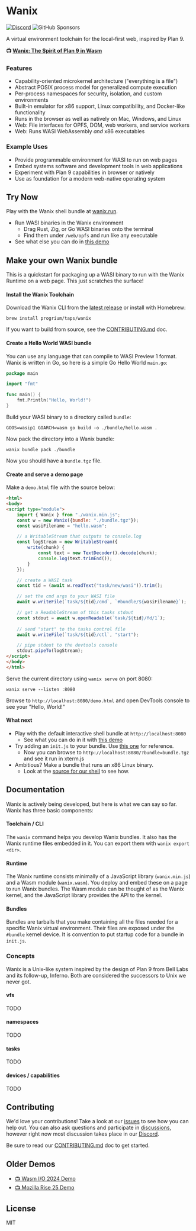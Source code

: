 # Wanix
[![Discord](https://img.shields.io/discord/415940907729420288?label=Discord)](https://discord.gg/nQbgRjEBU4) ![GitHub Sponsors](https://img.shields.io/github/sponsors/progrium?label=Sponsors)

A virtual environment toolchain for the local-first web, inspired by Plan 9.

**📺 [Wanix: The Spirit of Plan 9 in Wasm](https://www.youtube.com/watch?v=kGBeT8lwbo0)**

### Features

* Capability-oriented microkernel architecture ("everything is a file")
* Abstract POSIX process model for generalized compute execution
* Per-process namespaces for security, isolation, and custom environments
* Built-in emulator for x86 support, Linux compatibility, and Docker-like functionality
* Runs in the browser as well as natively on Mac, Windows, and Linux
* Web: File interfaces for OPFS, DOM, web workers, and service workers
* Web: Runs WASI WebAssembly *and* x86 executables

### Example Uses

* Provide programmable environment for WASI to run on web pages
* Embed systems software and development tools in web applications
* Experiment with Plan 9 capabilities in browser or natively
* Use as foundation for a modern web-native operating system

## Try Now

Play with the Wanix shell bundle at [wanix.run](https://wanix.run).

* Run WASI binaries in the Wanix environment
    * Drag Rust, Zig, or Go WASI binaries onto the terminal
    * Find them under `/web/opfs` and run like any executable
* See what else you can do in [this demo](https://www.youtube.com/watch?v=kGBeT8lwbo0)

## Make your own Wanix bundle

This is a quickstart for packaging up a WASI binary to run with the Wanix Runtime
on a web page. This just scratches the surface!

#### Install the Wanix Toolchain

Download the Wanix CLI from the [latest release](https://github.com/tractordev/wanix/releases/latest)
or install with Homebrew:

```
brew install progrium/taps/wanix
```

If you want to build from source, see the [CONTRIBUTING.md](CONTRIBUTING.md) doc.

#### Create a Hello World WASI bundle

You can use any language that can compile to WASI Preview 1 format. Wanix is written in
Go, so here is a simple Go Hello World `main.go`:

```go
package main

import "fmt"

func main() {
	fmt.Println("Hello, World!")
}
```

Build your WASI binary to a directory called `bundle`:

```
GOOS=wasip1 GOARCH=wasm go build -o ./bundle/hello.wasm .
```

Now pack the directory into a Wanix bundle:

```
wanix bundle pack ./bundle
```

Now you should have a `bundle.tgz` file.

#### Create and serve a demo page 

Make a `demo.html` file with the source below:

```html
<html>
<body>
<script type="module">
    import { Wanix } from "./wanix.min.js";
    const w = new Wanix({bundle: "./bundle.tgz"});
    const wasiFilename = "hello.wasm";

    // a WritableStream that outputs to console.log
    const logStream = new WritableStream({
        write(chunk) {
            const text = new TextDecoder().decode(chunk);
            console.log(text.trimEnd());
        }
    });

    // create a WASI task
    const tid = (await w.readText("task/new/wasi")).trim();

    // set the cmd args to your WASI file
    await w.writeFile(`task/${tid}/cmd`, `#bundle/${wasiFilename}`);

    // get a ReadableStream of this tasks stdout
    const stdout = await w.openReadable(`task/${tid}/fd/1`);
    
    // send "start" to the tasks control file
    await w.writeFile(`task/${tid}/ctl`, "start");

    // pipe stdout to the devtools console
    stdout.pipeTo(logStream);
</script>
</body>
</html>
```

Serve the current directory using `wanix serve` on port 8080:

```
wanix serve --listen :8080
```

Browse to `http://localhost:8080/demo.html` and open DevTools console to see
your "Hello, World!"

#### What next

* Play with the default interactive shell bundle at `http://localhost:8080`
    * See what you can do in it with [this demo](https://www.youtube.com/watch?v=kGBeT8lwbo0)
* Try adding an `init.js` to your bundle. Use [this one](https://github.com/tractordev/wanix/blob/main/test/wasi/golang/init.js) for reference.
    * Now you can browse to `http://localhost:8080/?bundle=bundle.tgz` and see it run in xterm.js
* Ambitious? Make a bundle that runs an x86 Linux binary.
    * Look at the [source for our shell](https://github.com/tractordev/wanix/tree/main/shell) to see how.

## Documentation

Wanix is actively being developed, but here is what we can say so far. Wanix has
three basic components:

#### Toolchain / CLI

The `wanix` command helps you develop Wanix bundles. It also has the Wanix
runtime files embedded in it. You can export them with `wanix export <dir>`. 

#### Runtime

The Wanix runtime consists minimally of a JavaScript library (`wanix.min.js`) and
a Wasm module (`wanix.wasm`). You deploy and embed these on a page to run Wanix
bundles. The Wasm module can be thought of as the Wanix kernel, and the JavaScript 
library provides the API to the kernel.

#### Bundles

Bundles are tarballs that you make containing all the files needed for a specific 
Wanix virtual environment. Their files are exposed under the `#bundle` kernel
device. It is convention to put startup code for a bundle in `init.js`. 

### Concepts

Wanix is a Unix-like system inspired by the design of Plan 9 from Bell Labs
and its follow-up, Inferno. Both are considered the successors to Unix we never
got.

#### vfs

TODO

#### namespaces

TODO

#### tasks

TODO

#### devices / capabilities

TODO

## Contributing

We'd love your contributions! Take a look at our [issues](https://github.com/tractordev/wanix/issues) to see how you can help out. You can also ask questions and participate in [discussions](https://github.com/tractordev/wanix/discussions), however right now most discussion takes place in our [Discord](https://discord.gg/nbrwNXVvVa).

Be sure to read our [CONTRIBUTING.md](CONTRIBUTING.md) doc to get started.

## Older Demos

* [📺 Wasm I/O 2024 Demo](https://www.youtube.com/watch?v=cj8FvNM14T4)
* [📺 Mozilla Rise 25 Demo](https://www.youtube.com/watch?v=KJcd9IckJj8)

## License

MIT
